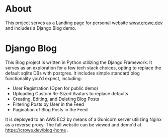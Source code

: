 # About
This project serves as a Landing page for personal website www.crowe.dev and includes a Django Blog demo.

# Django Blog
This Blog project is written in Python utilizing the Django Framework. It serves as an exploration for a few tech stack choices, opting to replace the default sqlite DBs with postgres.  It includes simple standard blog functionality you'd expect, including: 
* User Registration (Open for public demo)
* Uploading Custom Re-Sized Avatars to replace defaults
* Creating, Editing, and Deleting Blog Posts
* Filtering Posts by User in the Feed
* Pagination of Blog Posts in the Feed

It is deployed to an AWS EC2 by means of a Gunicorn server utilizing Nginx as a reverse proxy.  The full website can be viewed and demo'd at https://crowe.dev/blog-home .
